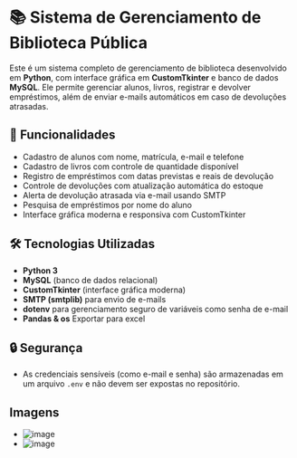 # 📚 Sistema de Gerenciamento de Biblioteca Pública

Este é um sistema completo de gerenciamento de biblioteca desenvolvido em **Python**, com interface gráfica em **CustomTkinter** e banco de dados **MySQL**. Ele permite gerenciar alunos, livros, registrar e devolver empréstimos, além de enviar e-mails automáticos em caso de devoluções atrasadas.

## 🚀 Funcionalidades

- Cadastro de alunos com nome, matrícula, e-mail e telefone
- Cadastro de livros com controle de quantidade disponível
- Registro de empréstimos com datas previstas e reais de devolução
- Controle de devoluções com atualização automática do estoque
- Alerta de devolução atrasada via e-mail usando SMTP
- Pesquisa de empréstimos por nome do aluno
- Interface gráfica moderna e responsiva com CustomTkinter

## 🛠️ Tecnologias Utilizadas

- **Python 3**
- **MySQL** (banco de dados relacional)
- **CustomTkinter** (interface gráfica moderna)
- **SMTP (smtplib)** para envio de e-mails
- **dotenv** para gerenciamento seguro de variáveis como senha de e-mail
- **Pandas & os** Exportar para excel
## 🔒 Segurança

- As credenciais sensíveis (como e-mail e senha) são armazenadas em um arquivo `.env` e não devem ser expostas no repositório.

##    Imagens

- ![image](https://github.com/user-attachments/assets/fe00f0f6-7306-4ac4-b118-9adfcf1c8f75)
- ![image](https://github.com/user-attachments/assets/ba9c4821-ae1a-44f6-a4b3-c859316e26b1)


